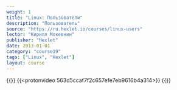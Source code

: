 ```yaml
---
weight: 1
title: "Linux: Пользователи"
description: "Пользователь"
source: "https://ru.hexlet.io/courses/linux-users"
lector: "Кирилл Мокевнин"
publisher: "Hexlet"
date: 2013-01-01
category: "course19"
tags: ["Linux", "Hexlet"]
layout: course
---
```

{{<players>}}
    {{<protonvideo 563d5ccaf7f2c657efe7eb9616b4a314>}}
{{</players>}}
